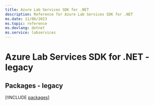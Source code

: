 ```yaml
---
title: Azure Lab Services SDK for .NET
description: Reference for Azure Lab Services SDK for .NET
ms.date: 11/06/2023
ms.topic: reference
ms.devlang: dotnet
ms.service: labservices
---
```

# Azure Lab Services SDK for .NET - legacy
## Packages - legacy
[!INCLUDE [packages](lab-services-index.md)]